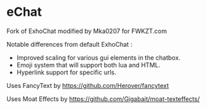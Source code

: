 # eChat
Fork of ExhoChat modified by Mka0207 for FWKZT.com

Notable differences from default ExhoChat :

- Improved scaling for various gui elements in the chatbox.
- Emoji system that will support both lua and HTML.
- Hyperlink support for specific urls.

Uses FancyText by https://github.com/Herover/fancytext

Uses Moat Effects by https://github.com/Gigabait/moat-texteffects/
